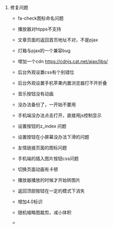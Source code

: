 1.   修复问题

     -    fa-check图标命名问题
     -    播放器对htpps不支持
     -    文章页面的返回首页地址不对，不是pjax
     -    灯箱与pjax的一个兼容bug
     -    增加一个cdn <https://cdnjs.cat.net/ajax/libs/>
     -    后台外观设置css有个别错位
     -    后台外观设置手机苹果内置浏览器打不开折叠
     -    音乐按钮没有动画
     -    没办法备份了，一开始不要用
     -    手机端没办法点击打开，直接用js控制显示
     -    设置按钮的z_index 问题
     -    设置按钮在小屏幕没办法下滑的问题
     -    友情链接页面的图标问题
     -    手机端的插入图片按钮css问题
     -    切换页面动画有卡顿
     -    播放器播放的时候才开始转图片
     -    返回顶部按钮在一定的模式下消失
     -    增加4.0标识
     -    随机缩略图裁剪，减小体积


     -    ​